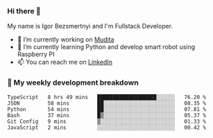### Hi there 👋

My name is Igor Bezsmertnyi and I'm Fullstack Developer.

- 🔭 I’m currently working on [Mudita](https://mudita.com/)
- 🌱 I’m currently learning Python and develop smart robot using Raspberry PI
- 📫 You can reach me on [LinkedIn](https://www.linkedin.com/in/igor-bezsmertnyi-529522114/)

### 🧮 My weekly development breakdown
<!--START_SECTION:waka-->

```text
TypeScript   8 hrs 49 mins   ███████████████████░░░░░░   76.20 %
JSON         58 mins         ██░░░░░░░░░░░░░░░░░░░░░░░   08.35 %
Python       54 mins         ██░░░░░░░░░░░░░░░░░░░░░░░   07.81 %
Bash         37 mins         █▒░░░░░░░░░░░░░░░░░░░░░░░   05.37 %
Git Config   9 mins          ▒░░░░░░░░░░░░░░░░░░░░░░░░   01.33 %
JavaScript   2 mins          ░░░░░░░░░░░░░░░░░░░░░░░░░   00.42 %
```

<!--END_SECTION:waka-->

<!--
**igorbezsmertnyi/igorbezsmertnyi** is a ✨ _special_ ✨ repository because its `README.md` (this file) appears on your GitHub profile.

Here are some ideas to get you started:

- 🔭 I’m currently working on ...
- 🌱 I’m currently learning ...
- 👯 I’m looking to collaborate on ...
- 🤔 I’m looking for help with ...
- 💬 Ask me about ...
- 📫 How to reach me: ...
- 😄 Pronouns: ...
- ⚡ Fun fact: ...
-->
